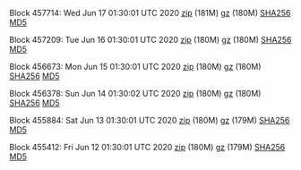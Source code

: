 Block 457714: Wed Jun 17 01:30:01 UTC 2020 [zip](https://files.01coin.io/mainnet/2020-06-17/bootstrap.dat.zip) (181M) [gz](https://files.01coin.io/mainnet/2020-06-17/bootstrap.dat.tar.gz) (180M) [SHA256](https://files.01coin.io/mainnet/2020-06-17/sha256.txt) [MD5](https://files.01coin.io/mainnet/2020-06-17/md5.txt)

Block 457209: Tue Jun 16 01:30:01 UTC 2020 [zip](https://files.01coin.io/mainnet/2020-06-16/bootstrap.dat.zip) (180M) [gz](https://files.01coin.io/mainnet/2020-06-16/bootstrap.dat.tar.gz) (180M) [SHA256](https://files.01coin.io/mainnet/2020-06-16/sha256.txt) [MD5](https://files.01coin.io/mainnet/2020-06-16/md5.txt)

Block 456673: Mon Jun 15 01:30:01 UTC 2020 [zip](https://files.01coin.io/mainnet/2020-06-15/bootstrap.dat.zip) (180M) [gz](https://files.01coin.io/mainnet/2020-06-15/bootstrap.dat.tar.gz) (180M) [SHA256](https://files.01coin.io/mainnet/2020-06-15/sha256.txt) [MD5](https://files.01coin.io/mainnet/2020-06-15/md5.txt)

Block 456378: Sun Jun 14 01:30:02 UTC 2020 [zip](https://files.01coin.io/mainnet/2020-06-14/bootstrap.dat.zip) (180M) [gz](https://files.01coin.io/mainnet/2020-06-14/bootstrap.dat.tar.gz) (180M) [SHA256](https://files.01coin.io/mainnet/2020-06-14/sha256.txt) [MD5](https://files.01coin.io/mainnet/2020-06-14/md5.txt)

Block 455884: Sat Jun 13 01:30:01 UTC 2020 [zip](https://files.01coin.io/mainnet/2020-06-13/bootstrap.dat.zip) (180M) [gz](https://files.01coin.io/mainnet/2020-06-13/bootstrap.dat.tar.gz) (179M) [SHA256](https://files.01coin.io/mainnet/2020-06-13/sha256.txt) [MD5](https://files.01coin.io/mainnet/2020-06-13/md5.txt)

Block 455412: Fri Jun 12 01:30:01 UTC 2020 [zip](https://files.01coin.io/mainnet/2020-06-12/bootstrap.dat.zip) (180M) [gz](https://files.01coin.io/mainnet/2020-06-12/bootstrap.dat.tar.gz) (179M) [SHA256](https://files.01coin.io/mainnet/2020-06-12/sha256.txt) [MD5](https://files.01coin.io/mainnet/2020-06-12/md5.txt)
